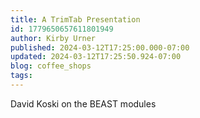 ```yaml
---
title: A TrimTab Presentation
id: 1779650657611801949
author: Kirby Urner
published: 2024-03-12T17:25:00.000-07:00
updated: 2024-03-12T17:25:50.924-07:00
blog: coffee_shops
tags: 
---
```


David Koski on the BEAST modules